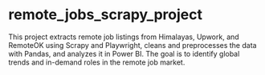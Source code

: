 # remote_jobs_scrapy_project
This project extracts remote job listings from Himalayas, Upwork, and RemoteOK using Scrapy and Playwright, cleans and preprocesses the data with Pandas, and analyzes it in Power BI. The goal is to identify global trends and in-demand roles in the remote job market.
